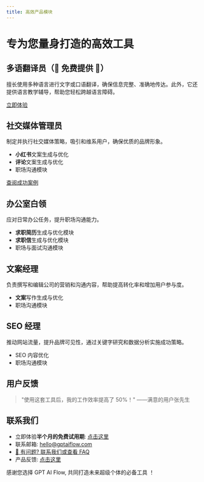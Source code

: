 ```yaml
---
title: 高效产品模块
---
```


# 专为您量身打造的高效工具

## 多语翻译员（🎉 免费提供 🎉）

擅长使用多种语言进行文字或口语翻译，确保信息完整、准确地传达。此外，它还提供语言教学辅导，帮助您轻松跨越语言障碍。

[立即体验](/download)

## 社交媒体管理员

制定并执行社交媒体策略，吸引和维系用户，确保优质的品牌形象。

- **小红书**文案生成与优化
- **评论**文案生成与优化
- 职场沟通模块

[查阅成功案例](https://www.xiaohongshu.com/user/profile/56cf33c550c4b408633787cf)

## 办公室白领

应对日常办公任务，提升职场沟通能力。

- **求职简历**生成与优化模块
- **求职信**生成与优化模块
- 职场与面试沟通模块

<!-- [开始使用](#) -->

## 文案经理

负责撰写和编辑公司的营销和沟通内容，帮助提高转化率和增加用户参与度。

- **文案**写作生成与优化
- 职场沟通模块

<!-- [查看详细教程](#) -->

## SEO 经理

推动网站流量，提升品牌可见性，通过关键字研究和数据分析实施成功策略。

- SEO 内容优化
- 职场沟通模块

<!-- [了解更多](#) -->

## 用户反馈

> "使用这套工具后，我的工作效率提高了 50%！" ——满意的用户张先生

## 联系我们

- 立即体验**半个月的免费试用期**: [点击这里](/download)
- 联系邮箱: hello@gptaiflow.com
- [💬 有问题? 联系我们或查看 FAQ](./6-faq.md)
- 产品反馈: [点击这里](https://wj.qq.com/s2/12214642/c9c6)

感谢您选择 GPT AI Flow, 共同打造未来超级个体的必备工具 ！
